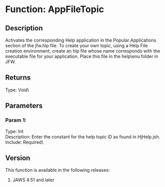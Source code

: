 # Function: AppFileTopic

## Description

Activates the corresponding Help application in the Popular Applications
section of the jfw.hlp file. To create your own topic, using a Help File
creation environment, create an hlp file whose name corresponds with the
executable file for your application. Place this file in the help\\enu
folder in JFW.

## Returns

Type: Void\

## Parameters

### Param 1:

Type: Int\
Description: Enter the constant for the help topic iD as found in
HjHelp.jsh.\
Include: Required\

## Version

This function is available in the following releases:

1.  JAWS 4.51 and later
